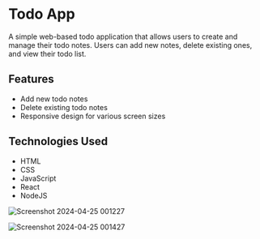 # Todo App

A simple web-based todo application that allows users to create and manage their todo notes. Users can add new notes, delete existing ones, and view their todo list.

## Features

- Add new todo notes
- Delete existing todo notes
- Responsive design for various screen sizes

## Technologies Used

- HTML
- CSS
- JavaScript
- React
- NodeJS


![Screenshot 2024-04-25 001227](https://github.com/darshilbaldha/Todo/assets/141959640/945541af-dd68-458d-a45e-d26d06f99c36)

![Screenshot 2024-04-25 001427](https://github.com/darshilbaldha/Todo/assets/141959640/e4549af3-5d61-46b0-aa6c-27227c7ad896)

